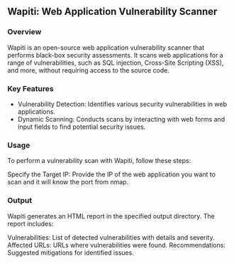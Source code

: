 ## Wapiti: Web Application Vulnerability Scanner
### Overview
Wapiti is an open-source web application vulnerability scanner that performs black-box security assessments. It scans web applications for a range of vulnerabilities, such as SQL injection, Cross-Site Scripting (XSS), and more, without requiring access to the source code.

### Key Features
* Vulnerability Detection: Identifies various security vulnerabilities in web applications.
* Dynamic Scanning: Conducts scans by interacting with web forms and input fields to find potential security issues.
### Usage
To perform a vulnerability scan with Wapiti, follow these steps:

Specify the Target IP: Provide the IP of the web application you want to scan and it will know the port from nmap.
### Output
Wapiti generates an HTML report in the specified output directory. The report includes:

Vulnerabilities: List of detected vulnerabilities with details and severity.
Affected URLs: URLs where vulnerabilities were found.
Recommendations: Suggested mitigations for identified issues.